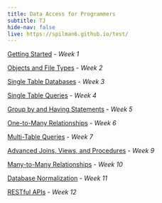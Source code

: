 ```yaml
---
title: Data Access for Programmers
subtitle: TJ
hide-nav: false
live: https://spilman6.github.io/test/
---
```

<link href="https://fonts.googleapis.com/css?family=Saira+Extra+Condensed:500,700" rel="stylesheet" type="text/css" />
 <link href="https://fonts.googleapis.com/css?family=Muli:400,400i,800,800i" rel="stylesheet" type="text/css" />
 <link href="/css/styles.css" rel="stylesheet" />
 <script src="https://cdnjs.cloudflare.com/ajax/libs/font-awesome/6.6.0/js/all.min.js" crossorigin="anonymous"></script> 


[Getting Started](data-access-for-programmers/getting-started) - _Week 1_

[Objects and File Types](data-access-for-programmers/objects-and-file-types) - _Week 2_

[Single Table Databases](data-access-for-programmers/single-table-databases) - _Week 3_

[Single Table Queries](data-access-for-programmers/single-table-queries) - _Week 4_

[Group by and Having Statements](data-access-for-programmers/group-by-and-having-statements) - _Week 5_

[One-to-Many Relationships](data-access-for-programmers/one-to-many-relationships) - _Week 6_

[Multi-Table Queries](data-access-for-programmers/multi-table-queries) - _Week 7_

[Advanced Joins, Views, and Procedures](data-access-for-programmers/advanced-joins-views-and-procedures) - _Week 9_

[Many-to-Many Relationships](data-access-for-programmers/many-to-many-relationships) - _Week 10_

[Database Normalization](data-access-for-programmers/database-normalization) - _Week 11_

[RESTful APIs](data-access-for-programmers/restful-apis) - _Week 12_
